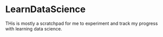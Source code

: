 # LearnDataScience
THis is mostly a scratchpad for me to experiment and track my progress with learning data science.
